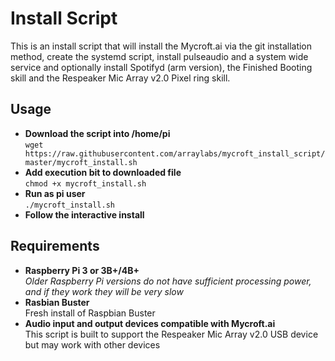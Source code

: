 # Install Script

This is an install script that will install the Mycroft.ai via the git installation method, create the systemd script, install pulseaudio and a system wide service and optionally install Spotifyd (arm version), the Finished Booting skill and the Respeaker Mic Array v2.0 Pixel ring skill.

## Usage
* **Download the script into /home/pi**
  <br>```wget https://raw.githubusercontent.com/arraylabs/mycroft_install_script/master/mycroft_install.sh```
* **Add execution bit to downloaded file**
  <br>```chmod +x mycroft_install.sh```
* **Run as pi user**
  <br>```./mycroft_install.sh```
* **Follow the interactive install**

## Requirements

* **Raspberry Pi 3 or 3B+/4B+**
  <br>_Older Raspberry Pi versions do not have sufficient processing power, and if they work they will be very slow_
* **Rasbian Buster**
  <br>Fresh install of Raspbian Buster
* **Audio input and output devices compatible with Mycroft.ai**
  <br>This script is built to support the Respeaker Mic Array v2.0 USB device but may work with other devices
